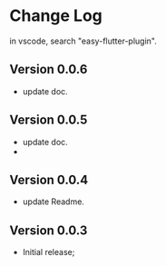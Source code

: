 # Change Log
in vscode, search "easy-flutter-plugin".

## Version 0.0.6

* update doc.

## Version 0.0.5

* update doc.
* 
## Version 0.0.4

* update Readme.

## Version 0.0.3

* Initial release;
